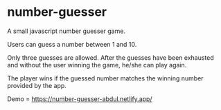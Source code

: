# number-guesser

A small javascript number guesser game. 

Users can guess a number between 1 and 10.

Only three guesses are allowed. After the guesses have been exhausted and without the user winning the game, he/she can play again.

The player wins if the guessed number matches the winning number provided by the app.

Demo = https://number-guesser-abdul.netlify.app/
